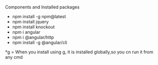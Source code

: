 Components and Installed packages
- npm install -g npm@latest
- npm install jquery
- npm install knockout
- npm i angular
- npm i @angular/http
- npm install -g @angular/cli

*g = When you install using g, it is installed globally,so you cn run it from any cmd

